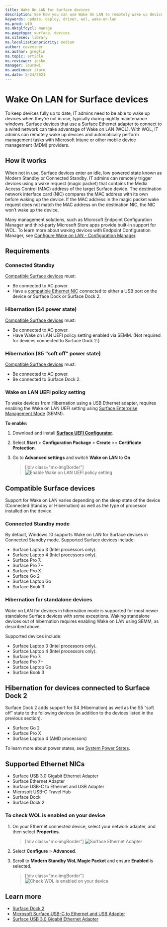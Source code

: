 ```yaml
---
title: Wake On LAN for Surface devices 
description: See how you can use Wake On LAN to remotely wake up devices to perform management tasks automatically.
keywords: update, deploy, driver, wol, wake-on-lan
ms.prod: w10
ms.mktglfcycl: manage
ms.pagetype: surface, devices
ms.sitesec: library
ms.localizationpriority: medium
author: coveminer
ms.author: greglin
ms.topic: article
ms.reviewer: jesko
manager: laurawi
ms.audience: itpro
ms.date: 5/24/2021
---
```


# Wake On LAN for Surface devices

To keep devices fully up to date, IT admins need to be able to wake up devices when they’re not in use, typically during nightly maintenance windows. Surface devices that use a Surface Ethernet adapter to connect to a wired network can take advantage of Wake on LAN (WOL). With WOL, IT admins can remotely wake up devices and automatically perform management tasks with Microsoft Intune or other mobile device management (MDM) providers.

## How it works

When not in use, Surface devices enter an idle, low powered state known as Modern Standby or Connected Standby. IT admins can remotely trigger devices using a wake request (magic packet) that contains the Media Access Control (MAC) address of the target Surface device. The destination network interface card (NIC) compares the MAC address with its own before waking up the device. If the MAC address in the magic packet wake request does not match the MAC address on the destination NIC, the NIC won’t wake up the device.

Many management solutions, such as Microsoft Endpoint Configuration Manager and third-party Microsoft Store apps provide built-in support for WOL. To learn more about waking devices with Endpoint Configuration Manager, see [Configure Wake on LAN - Configuration Manager](https://docs.microsoft.com/mem/configmgr/core/clients/deploy/configure-wake-on-lan).

## Requirements

### Connected Standby

[Compatible Surface devices](#compatible-surface-devices) must:

- Be connected to AC power.
- Have a [compatible Ethernet NIC](#supported-ethernet-nics) connected to either a USB port on the device or Surface Dock or Surface Dock 2.

### Hibernation (S4 power state)

[Compatible Surface devices](#compatible-surface-devices) must:

- Be connected to AC power.
- Have Wake on LAN UEFI policy setting enabled via SEMM. (Not required for devices connected to Surface Dock 2.)

### Hibernation (S5 “soft off” power state)

[Compatible Surface devices](#compatible-surface-devices)  must:

- Be connected to AC power.
- Be connected to Surface Dock 2.

### Wake on LAN UEFI policy setting

To wake devices from Hibernation using a USB Ethernet adapter, requires enabling the Wake on LAN UEFI setting using [Surface Enterprise Management Mode](surface-enterprise-management-mode.md) (SEMM).

**To enable:**

1. Download and install [**Surface UEFI Configurator**](https://www.microsoft.com/download/details.aspx?id=46703).
2. Select **Start** > **Configuration Package** > **Create** >**+ Certificate Protection**.
3. Go to **Advanced settings** and switch **Wake on LAN** to **On**.

    > [!div class="mx-imgBorder"]
    > ![Enable Wake on LAN UEFI policy setting](images/wol-uefi.png)

## Compatible Surface devices

Support for Wake on LAN varies depending on the sleep state of the device (Connected Standby or Hibernation) as well as the type of processor installed on the device.  

### Connected Standby mode

By default, Windows 10 supports Wake on LAN for Surface devices in Connected Standby mode. Supported Surface devices include:

- Surface Laptop 3 (Intel processors only).
- Surface Laptop 4 (Intel processors only).
- Surface Pro 7.
- Surface Pro 7+
- Surface Pro X
- Surface Go 2
- Surface Laptop Go
- Surface Book 3

### Hibernation for standalone devices

Wake on LAN for devices in hibernation mode is supported for most newer standalone Surface devices with some exceptions. Waking standalone devices out of hibernation requires enabling Wake on LAN using SEMM, as described above.

 Supported devices include:

- Surface Laptop 3 (Intel processors only).
- Surface Laptop 4 (Intel processors only).
- Surface Pro 7.
- Surface Pro 7+
- Surface Laptop Go
- Surface Book 3

## Hibernation for devices connected to Surface Dock 2

Surface Dock 2 adds support for S4 (Hibernation) as well as the S5 “soft off” state to the following devices (in addition to the devices listed in the previous section).

- Surface Go 2
- Surface Pro X
- Surface Laptop 4 (AMD processors)

To learn more about power states, see [System Power States](https://docs.microsoft.com/windows/win32/power/system-power-states).

## Supported Ethernet NICs

- Surface USB 3.0 Gigabit Ethernet Adapter
- Surface Ethernet Adapter
- Surface USB-C to Ethernet and USB Adapter
- Microsoft USB-C Travel Hub
- Surface Dock
- Surface Dock 2

### To check WOL is enabled on your device

1. On your Ethernet connected device, select your network adapter, and then select **Properties**.

   > [!div class="mx-imgBorder"]
   > ![Surface Ethernet Adapter](images/surface-ethernet.png)

2. Select **Configure** > **Advanced**.
3. Scroll to **Modern Standby WoL Magic Packet** and ensure **Enabled** is selected.

    > [!div class="mx-imgBorder"]
    > ![Check WOL is enabled on your device](images/ethernet-wol-setting.png)

## Learn more

- [Surface Dock 2](https://www.microsoft.com/p/surface-dock-2-for-business/8q4hgc6kbmdq?)
- [Microsoft Surface USB-C to Ethernet and USB Adapter](https://www.microsoft.com/p/surface-usb-c-to-ethernet-and-usb-adapter/8wt81cglrblp?)
- [Surface USB 3.0 Gigabit Ethernet Adapter](https://www.microsoft.com/p/surface-usb-30-gigabit-ethernet-adapter/8xn9fqvzbvq0?)
